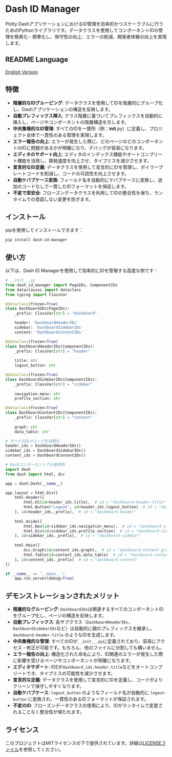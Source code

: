 # Dash ID Manager
Plotly DashアプリケーションにおけるID管理を効率的かつスケーラブルに行うためのPythonライブラリです。データクラスを使用してコンポーネントIDの管理を簡素化・標準化し、保守性の向上、エラーの削減、開発者体験の向上を実現します。

## README Language
[English Version](https://github.com/Dencyuman/dash-id-manager/blob/main/README.md)

## 特徴
- **階層的なIDグルーピング**: データクラスを使用してIDを階層的にグループ化し、Dashアプリケーションの構造を反映します。
- **自動プレフィックス挿入**: クラス階層に基づいてプレフィックスを自動的に挿入し、ページやコンポーネントの階層構造を示します。
- **中央集権的なID管理**: すべてのIDを一箇所（例：__init__.py）に定義し、プロジェクト全体で一貫性のある管理を実現します。
- **エラー報告の向上**: エラーが発生した際に、どのページのどのコンポーネントのIDに問題があるかが明確になり、デバッグが容易になります。
- **エディタのサポート向上**: エディタのインデックス機能やオートコンプリート機能を活用し、開発速度を向上させ、タイプミスを減少させます。
- **宣言的なID定義**: データクラスを使用して宣言的にIDを管理し、ボイラープレートコードを削減し、コードの可読性を向上させます。
- **自動ケバブケース変換**: フィールド名を自動的にケバブケースに変換し、追加のコードなしで一貫したIDフォーマットを保証します。
- **不変で型安全**: フローズンデータクラスを利用してIDの整合性を保ち、ランタイムでの意図しない変更を防ぎます。

## インストール
pipを使用してインストールできます：

```bash
pip install dash-id-manager
```

## 使い方
以下は、Dash ID Managerを使用して効率的にIDを管理する高度な例です：

```python
# __init__.py
from dash_id_manager import PageIDs, ComponentIDs
from dataclasses import dataclass
from typing import ClassVar

@dataclass(frozen=True)
class DashboardIDs(PageIDs):
    _prefix: ClassVar[str] = "dashboard"

    header: 'DashboardHeaderIDs'
    sidebar: 'DashboardSidebarIDs'
    content: 'DashboardContentIDs'

@dataclass(frozen=True)
class DashboardHeaderIDs(ComponentIDs):
    _prefix: ClassVar[str] = "header"
    
    title: str
    logout_button: str

@dataclass(frozen=True)
class DashboardSidebarIDs(ComponentIDs):
    _prefix: ClassVar[str] = "sidebar"
    
    navigation_menu: str
    profile_section: str

@dataclass(frozen=True)
class DashboardContentIDs(ComponentIDs):
    _prefix: ClassVar[str] = "content"
    
    graph: str
    data_table: str

# すべてのIDグループを初期化
header_ids = DashboardHeaderIDs()
sidebar_ids = DashboardSidebarIDs()
content_ids = DashboardContentIDs()

# Dashコンポーネントでの使用例
import dash
from dash import html, dcc

app = dash.Dash(__name__)

app.layout = html.Div([
    html.Header([
        html.H1(id=header_ids.title),  # id = "dashboard-header-title"
        html.Button("Logout", id=header_ids.logout_button)  # id = "dashboard-header-logout-button"
    ], id=header_ids._prefix),  # id = "dashboard-header"
    
    html.Aside([
        html.Nav(id=sidebar_ids.navigation_menu),  # id = "dashboard-sidebar-navigation-menu"
        html.Div(id=sidebar_ids.profile_section)  # id = "dashboard-sidebar-profile-section"
    ], id=sidebar_ids._prefix),  # id = "dashboard-sidebar"
    
    html.Main([
        dcc.Graph(id=content_ids.graph),  # id = "dashboard-content-graph"
        html.Table(id=content_ids.data_table)  # id = "dashboard-content-data-table"
    ], id=content_ids._prefix)  # id = "dashboard-content"
])

if __name__ == '__main__':
    app.run_server(debug=True)
````

## デモンストレーションされたメリット
- **階層的なグルーピング**: `DashboardIDs`は関連するすべてのコンポーネントIDをグループ化し、ページの構造を反映します。
- **自動プレフィックス**: 各サブクラス（`DashboardHeaderIDs`、`DashboardSidebarIDs`など）は自動的に親のプレフィックスを継承し、`dashboard-header-title` のようなIDを生成します。
- **中央集権的な管理**: すべてのIDが`__init__.py`に定義されており、容易にアクセス・修正が可能です。もちろん、他のファイルに分割しても構いません。
- **エラー報告の向上**: 構造化された命名により、ID関連のエラーが発生した際に影響を受けるページやコンポーネントが明確になります。
- **エディタサポート**: IDEが`dashboard_ids.header.title`などをオートコンプリートでき、タイプミスの可能性を減少させます。
- **宣言的な定義**: データクラスを使用して宣言的にIDを定義し、コードがよりクリーンで保守しやすくなります。
- **自動ケバブケース**: `logout_button` のようなフィールド名が自動的に `logout-button` に変換され、一貫性のあるIDフォーマットが保証されます。
- **不変のID**: フローズンデータクラスの使用により、IDがランタイムで変更されることなく整合性が保たれます。

## ライセンス
このプロジェクトはMITライセンスの下で提供されています。詳細は[LICENSEファイル](https://github.com/Dencyuman/dash-id-manager/blob/main/LICENSE.md)を参照してください。